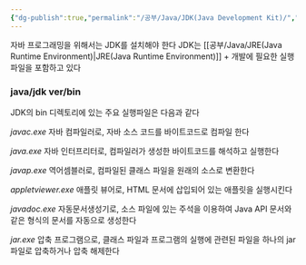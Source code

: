 ```yaml
---
{"dg-publish":true,"permalink":"/공부/Java/JDK(Java Development Kit)/","dgPassFrontmatter":true}
---
```


자바 프로그래밍을 위해서는 JDK를 설치해야 한다
JDK는 [[공부/Java/JRE(Java Runtime Environment)\|JRE(Java Runtime Environment)]] + 개발에 필요한 실행 파일을 포함하고 있다

### java/jdk ver/bin
JDK의 bin 디렉토리에 있는 주요 실행파일은 다음과 같다

*javac.exe*
자바 컴파일러로, 자바 소스 코드를 바이트코드로 컴파일 한다

*java.exe*
자바 인터프리터로, 컴파일러가 생성한 바이트코드를 해석하고 실행한다

*javap.exe*
역어셈블러로, 컴파일된 클래스 파일을 원래의 소스로 변환한다

*appletviewer.exe*
애플릿 뷰어로, HTML 문서에 삽입되어 있는 애플릿을 실행시킨다

*javadoc.exe*
자동문서생성기로, 소스 파일에 있는 주석을 이용하여 Java API 문서와 같은 형식의 문서를 자동으로 생성한다

*jar.exe*
압축 프로그램으로, 클래스 파일과 프로그램의 실행에 관련된 파일을 하나의 jar파일로 압축하거나 압축 해제한다


